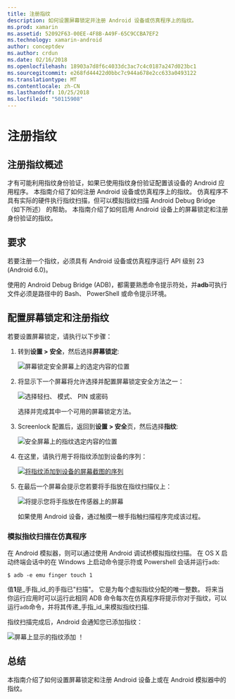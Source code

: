 ```yaml
---
title: 注册指纹
description: 如何设置屏幕锁定并注册 Android 设备或仿真程序上的指纹。
ms.prod: xamarin
ms.assetid: 52092F63-00EE-4F8B-A49F-65C9CCBA7EF2
ms.technology: xamarin-android
author: conceptdev
ms.author: crdun
ms.date: 02/16/2018
ms.openlocfilehash: 18903a7d8f6c4033dc3ac7c4c0187a247d023bc1
ms.sourcegitcommit: e268fd44422d0bbc7c944a678e2cc633a0493122
ms.translationtype: MT
ms.contentlocale: zh-CN
ms.lasthandoff: 10/25/2018
ms.locfileid: "50115908"
---
```

# <a name="enrolling-a-fingerprint"></a>注册指纹

## <a name="enrolling-a-fingerprint-overview"></a>注册指纹概述

才有可能利用指纹身份验证，如果已使用指纹身份验证配置该设备的 Android 应用程序。 本指南介绍了如何注册 Android 设备或仿真程序上的指纹。 仿真程序不具有实际的硬件执行指纹扫描，但可以模拟指纹扫描 Android Debug Bridge （如下所述） 的帮助。  本指南介绍了如何启用 Android 设备上的屏幕锁定和注册身份验证的指纹。

## <a name="requirements"></a>要求

若要注册一个指纹，必须具有 Android 设备或仿真程序运行 API 级别 23 (Android 6.0)。

使用的 Android Debug Bridge (ADB)，都需要熟悉命令提示符处，并**adb**可执行文件必须是路径中的 Bash、 PowerShell 或命令提示环境。

## <a name="configuring-a-screen-lock-and-enrolling-a-fingerprint"></a>配置屏幕锁定和注册指纹 

若要设置屏幕锁定，请执行以下步骤：

1. 转到**设置 > 安全**，然后选择**屏幕锁定**:

    ![屏幕锁定安全屏幕上的选定内容的位置](enrolling-fingerprint-images/testing-01.png)

2. 将显示下一个屏幕将允许选择并配置屏幕锁定安全方法之一： 

    ![选择轻扫、 模式、 PIN 或密码](enrolling-fingerprint-images/testing-02.png)

   选择并完成其中一个可用的屏幕锁定方法。

3. Screenlock 配置后，返回到**设置 > 安全**页，然后选择**指纹**:

    ![安全屏幕上的指纹选定内容的位置](enrolling-fingerprint-images/testing-03.png)

4. 在这里，请执行用于将指纹添加到设备的序列：

    [![将指纹添加到设备的屏幕截图的序列](enrolling-fingerprint-images/testing-04-sml.png)](enrolling-fingerprint-images/testing-04.png#lightbox)

5. 在最后一个屏幕会提示您若要将手指放在指纹扫描仪上： 

    ![将提示您将手指放在传感器上的屏幕](enrolling-fingerprint-images/testing-05.png)

    如果使用 Android 设备，通过触摸一根手指触扫描程序完成该过程。 
    
    
### <a name="simulating-a-fingerprint-scan-on-the-emulator"></a>模拟指纹扫描在仿真程序

在 Android 模拟器，则可以通过使用 Android 调试桥模拟指纹扫描。 在 OS X 启动终端会话中的在 Windows 上启动命令提示符或 Powershell 会话并运行`adb`:

```shell
$ adb -e emu finger touch 1
```

值**1**是_手指\_id_的手指已"扫描"。 它是为每个虚拟指纹分配的唯一整数。 将来当你运行应用时可以运行此相同 ADB 命令每次在仿真程序将提示你对于指纹，可以运行`adb`命令，并将其传递_手指\_id_来模拟指纹扫描.

指纹扫描完成后，Android 会通知您已添加指纹：  

![屏幕上显示的指纹添加 ！](enrolling-fingerprint-images/testing-06.png)

## <a name="summary"></a>总结 

本指南介绍了如何设置屏幕锁定和注册 Android 设备上或在 Android 模拟器中的指纹。 

